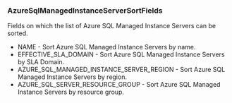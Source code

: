 ### AzureSqlManagedInstanceServerSortFields
Fields on which the list of Azure SQL Managed Instance Servers can be sorted.

- NAME - Sort Azure SQL Managed Instance Servers by name.
- EFFECTIVE_SLA_DOMAIN - Sort Azure SQL Managed Instance Servers by SLA Domain.
- AZURE_SQL_MANAGED_INSTANCE_SERVER_REGION - Sort Azure SQL Managed Instance Servers by region.
- AZURE_SQL_SERVER_RESOURCE_GROUP - Sort Azure SQL Managed Instance Servers by resource group.
